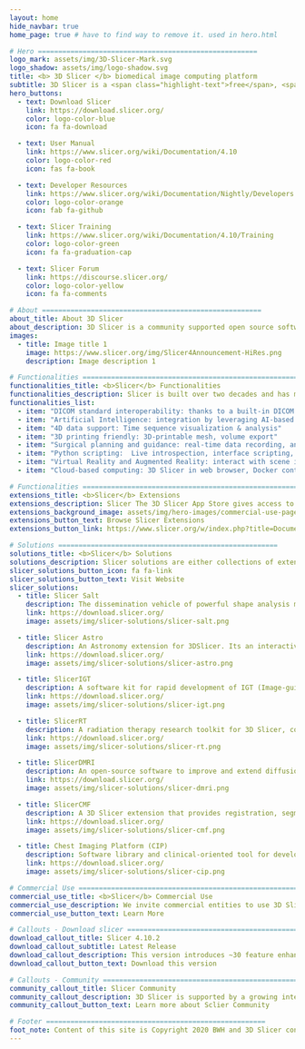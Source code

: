 ```yaml
---
layout: home
hide_navbar: true
home_page: true # have to find way to remove it. used in hero.html

# Hero ======================================================
logo_mark: assets/img/3D-Slicer-Mark.svg
logo_shadow: assets/img/logo-shadow.svg
title: <b> 3D Slicer </b> biomedical image computing platform
subtitle: 3D Slicer is a <span class="highlight-text">free</span>, <span class="highlight-text">open source</span> and <span class="highlight-text">multi-platform</span> software package.
hero_buttons:
  - text: Download Slicer
    link: https://download.slicer.org/
    color: logo-color-blue
    icon: fa fa-download

  - text: User Manual
    link: https://www.slicer.org/wiki/Documentation/4.10
    color: logo-color-red
    icon: fas fa-book

  - text: Developer Resources
    link: https://www.slicer.org/wiki/Documentation/Nightly/Developers
    color: logo-color-orange
    icon: fab fa-github

  - text: Slicer Training
    link: https://www.slicer.org/wiki/Documentation/4.10/Training
    color: logo-color-green
    icon: fa fa-graduation-cap

  - text: Slicer Forum
    link: https://discourse.slicer.org/
    color: logo-color-yellow
    icon: fa fa-comments

# About ======================================================
about_title: About 3D Slicer
about_description: 3D Slicer is a community supported open source software platform for medical image informatics, image processing, and three-dimensional visualization.<br> Built over two decades through support from the National Institutes of Health and a worldwide developer community. Slicer brings free, powerful cross-platform processing tools to physicians, researchers, and the general public.
images:
  - title: Image title 1
    image: https://www.slicer.org/img/Slicer4Announcement-HiRes.png
    description: Image description 1

# Functionalities ======================================================
functionalities_title: <b>Slicer</b> Functionalities
functionalities_description: Slicer is built over two decades and has many including its numerous modules, extensions, datasets, pull requests, patches, issues reports, suggestions—is made possible by users, developers, contributors and commercial partners around the world.
functionalities_list:
  - item: "DICOM standard interoperability: thanks to a built-in DICOM browser allowing local import and indexing. Streamlined segmentation: capabilities for 2D/3D/4D image supporting hundreds of segments per image"
  - item: "Artificial Intelligence: integration by leveraging AI-based automatic segmentation, tools for ground truth training data generation DeepInfer extension for Deep Learning, Tensorflow compatibility and Nvidia Clara automatic segmentation"
  - item: "4D data support: Time sequence visualization & analysis"
  - item: "3D printing friendly: 3D-printable mesh, volume export"
  - item: "Surgical planning and guidance: real-time data recording, analysis and replay from surgical navigation systems, ultrasound scanners cameras and trackers, OpenIGTLink connection with trackers, scanners"
  - item: "Python scripting:  Live introspection, interface scripting, all Python 3 packages can be used within Slicer"
  - item: "Virtual Reality and Augmented Reality: interact with scene in HTC, Oculus, WindowsMR systems; export data to HoloLens"
  - item: "Cloud-based computing: 3D Slicer in web browser, Docker container, or as Jupyter notebook kernel"

# Functionalities ======================================================
extensions_title: <b>Slicer</b> Extensions
extensions_description: Slicer The 3D Slicer App Store gives access to over 100 Slicer extensions that can be installed and used with the Slicer.
extensions_background_image: assets/img/hero-images/commercial-use-page-hero.png
extensions_button_text: Browse Slicer Extensions
extensions_button_link: https://www.slicer.org/w/index.php?title=Documentation/Nightly/Extensions

# Solutions ======================================================
solutions_title: <b>Slicer</b> Solutions
solutions_description: Slicer solutions are either collections of extensions or special distributions of Slicer that provide customized package and complete processing pipeline from beginning to end, addressing specific research problems.
slicer_solutions_button_icon: fa fa-link
slicer_solutions_button_text: Visit Website
slicer_solutions:
  - title: Slicer Salt
    description: The dissemination vehicle of powerful shape analysis methodology based on 3D Slicer.
    link: https://download.slicer.org/
    image: assets/img/slicer-solutions/slicer-salt.png

  - title: Slicer Astro
    description: An Astronomy extension for 3DSlicer. Its an interactive 3D visual analytics tool for HI (neutral Hydrogen) data.
    link: https://download.slicer.org/
    image: assets/img/slicer-solutions/slicer-astro.png

  - title: SlicerIGT
    description: A software kit for rapid development of IGT (Image-guided therapy) applications.
    link: https://download.slicer.org/
    image: assets/img/slicer-solutions/slicer-igt.png

  - title: SlicerRT
    description: A radiation therapy research toolkit for 3D Slicer, containing RT features for import/export, analysis & visualization.
    link: https://download.slicer.org/
    image: assets/img/slicer-solutions/slicer-rt.png

  - title: SlicerDMRI
    description: An open-source software to improve and extend diffusion magnetic resonance imaging software in 3D Slicer.
    link: https://download.slicer.org/
    image: assets/img/slicer-solutions/slicer-dmri.png

  - title: SlicerCMF
    description: A 3D Slicer extension that provides registration, segmentation and quantification modules for dental images analysis.
    link: https://download.slicer.org/
    image: assets/img/slicer-solutions/slicer-cmf.png

  - title: Chest Imaging Platform (CIP)
    description: Software library and clinical-oriented tool for development and translation of known and novel quantitative phenotypes in lung diseases.
    link: https://download.slicer.org/
    image: assets/img/slicer-solutions/slicer-cip.png

# Commercial Use ======================================================
commercial_use_title: <b>Slicer</b> Commercial Use
commercial_use_description: We invite commercial entities to use 3D Slicer. 3D Slicer is a Free Open Source Software distributed under a BSD style license.<br> The license does not impose restrictions on the use of the software. For details, please see the <a href="https://www.slicer.org/wiki/License">3D Slicer Software License Agreement</a>.<br> Learn more about our commercial partners and slicer based products and product prototypes.
commercial_use_button_text: Learn More

# Callouts - Download slicer ======================================================
download_callout_title: Slicer 4.10.2
download_callout_subtitle: Latest Release
download_callout_description: This version introduces ~30 feature enhancements and bug fixes for better performance and stability. <br> <br> Read the <a href="https://www.slicer.org/wiki/Documentation/4.10/Announcements">Announcements</a>  for more details.
download_callout_button_text: Download this version

# Callouts - Community ======================================================
community_callout_title: Slicer Community
community_callout_description: 3D Slicer is supported by a growing international user and developer community.To acknowledge 3D Slicer as a platform, please see the <a href="https://www.slicer.org/wiki/CitingSlicer">Citing Slicer</a>.
community_callout_button_text: Learn more about Sclier Community

# Footer ======================================================
foot_note: Content of this site is Copyright 2020 BWH and 3D Slicer contributors, unless otherwise noted. <br> Contact <a href="mailto:webmaster@bwh.harvard.edu">webmaster@bwh.harvard.edu</a> for questions about the use of this site's content.
---
```

